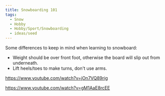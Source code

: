 ```yaml
---
title: Snowboarding 101
tags:
  - Snow
  - Hobby
  - Hobby/Sport/Snowboarding
  - ideas/seed
---
```


Some differences to keep in mind when learning to snowboard: 
- Weight should be over front foot, otherwise the board will slip out from underneath.
- Lift heels/toes to make turns, don't use arms.



https://www.youtube.com/watch?v=jOn7VQ89rig


https://www.youtube.com/watch?v=gM1AaE8rcEE
